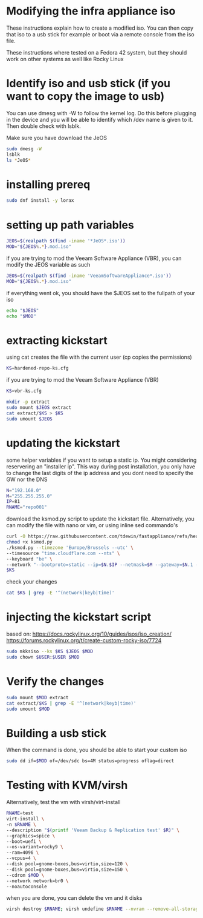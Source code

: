 # Modifying the infra appliance iso

These instructions explain how to create a modified iso. You can then copy that iso to a usb stick for example or boot via a remote console from the iso file.

These instructions where tested on a Fedora 42 system, but they should work on other systems as well like Rocky Linux

# Identify iso and usb stick (if you want to copy the image to usb)
You can use dmesg with -W to follow the kernel log. Do this before plugging in the device and you will be able to identify which /dev name is given to it. Then double check with lsblk.

Make sure you have download the JeOS
```bash
sudo dmesg -W
lsblk
ls *JeOS*
```

# installing prereq
```bash
sudo dnf install -y lorax
```


# setting up path variables
```bash
JEOS=$(realpath $(find -iname '*JeOS*.iso'))
MOD="${JEOS%.*}.mod.iso"
```

if you are trying to mod the Veeam Software Appliance (VBR), you can modify the JEOS variable as such
```bash
JEOS=$(realpath $(find -iname 'VeeamSoftwareAppliance*.iso'))
MOD="${JEOS%.*}.mod.iso"
```

if everything went ok, you should have the $JEOS set to the fullpath of your iso
```bash
echo "$JEOS"
echo "$MOD"
```


# extracting kickstart
using cat creates the file with the current user (cp copies the permissions)

```bash
KS=hardened-repo-ks.cfg
```

if you are trying to mod the Veeam Software Appliance (VBR)
```bash
KS=vbr-ks.cfg
```


```bash
mkdir -p extract
sudo mount $JEOS extract
cat extract/$KS > $KS
sudo umount $JEOS
```



# updating the kickstart

some helper variables if you want to setup a static ip. You might considering reservering an "installer ip". This way during post installation, you only have to change the last digits of the ip address and you dont need to specify the GW nor the DNS
```bash
N="192.168.0"
M="255.255.255.0"
IP=81
RNAME="repo001"
```

download the ksmod.py script to update the kickstart file. Alternatively, you can modify the file with nano or vim, or using inline sed commando's
```bash
curl -O https://raw.githubusercontent.com/tdewin/fastappliance/refs/heads/main/ksmod.py
chmod +x ksmod.py
./ksmod.py --timezone 'Europe/Brussels --utc' \
--timesource "time.cloudflare.com --nts" \
--keyboard "be" \
--network "--bootproto=static --ip=$N.$IP --netmask=$M --gateway=$N.1 --nameserver=$N.1 --hostname=$RNAME" \
$KS
```

check your changes
```bash
cat $KS | grep -E '^(network|keyb|time)'
```


# injecting the kickstart script
based on:
https://docs.rockylinux.org/10/guides/isos/iso_creation/
https://forums.rockylinux.org/t/create-custom-rocky-iso/7724

```bash
sudo mkksiso --ks $KS $JEOS $MOD
sudo chown $USER:$USER $MOD
```

# Verify the changes
```bash
sudo mount $MOD extract
cat extract/$KS | grep -E '^(network|keyb|time)'
sudo umount $MOD
```

# Building a usb stick
When the command is done, you should be able to start your custom iso
```bash
sudo dd if=$MOD of=/dev/sdc bs=4M status=progress oflag=direct
```

# Testing with KVM/virsh
Alternatively, test the vm with virsh/virt-install

```bash
RNAME=test
virt-install \
-n $RNAME \
--description "$(printf 'Veeam Backup & Replication test' $R)" \
--graphics=spice \
--boot=uefi \
--os-variant=rocky9 \
--ram=4096 \
--vcpus=4 \
--disk pool=gnome-boxes,bus=virtio,size=120 \
--disk pool=gnome-boxes,bus=virtio,size=150 \
--cdrom $MOD \
--network network=br0 \
--noautoconsole
```
when you are done, you can delete the vm and it disks
```bash
virsh destroy $RNAME; virsh undefine $RNAME --nvram --remove-all-storage
```
